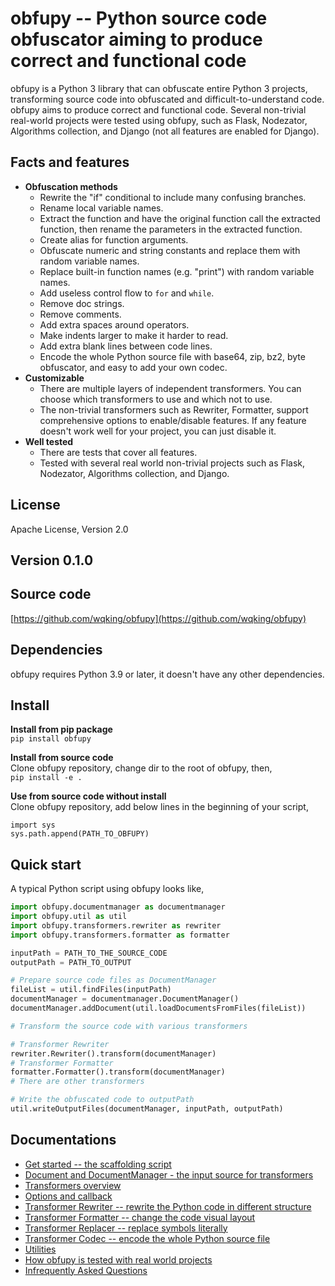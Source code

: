 # obfupy -- Python source code obfuscator aiming to produce correct and functional code

obfupy is a Python 3 library that can obfuscate entire Python 3 projects, transforming source code into obfuscated and difficult-to-understand code.
obfupy aims to produce correct and functional code. Several non-trivial real-world projects were tested using obfupy,
such as Flask, Nodezator, Algorithms collection, and Django (not all features are enabled for Django).

## Facts and features

- **Obfuscation methods**
  - Rewrite the "if" conditional to include many confusing branches.
  - Rename local variable names.
  - Extract the function and have the original function call the extracted function, then rename the parameters in the extracted function.
  - Create alias for function arguments.
  - Obfuscate numeric and string constants and replace them with random variable names.
  - Replace built-in function names (e.g. "print") with random variable names.
  - Add useless control flow to `for` and `while`.
  - Remove doc strings.
  - Remove comments.
  - Add extra spaces around operators.
  - Make indents larger to make it harder to read.
  - Add extra blank lines between code lines.
  - Encode the whole Python source file with base64, zip, bz2, byte obfuscator, and easy to add your own codec.
- **Customizable**
  - There are multiple layers of independent transformers. You can choose which transformers to use and which not to use.
  - The non-trivial transformers such as Rewriter, Formatter, support comprehensive options to enable/disable features. If any feature doesn't work well for your project, you can just disable it.
- **Well tested**
  - There are tests that cover all features.
  - Tested with several real world non-trivial projects such as Flask, Nodezator, Algorithms collection, and Django.

## License

Apache License, Version 2.0  

## Version 0.1.0

## Source code

[https://github.com/wqking/obfupy](https://github.com/wqking/obfupy)

## Dependencies

obfupy requires Python 3.9 or later, it doesn't have any other dependencies.

## Install

**Install from pip package**  
`pip install obfupy`

**Install from source code**  
Clone obfupy repository, change dir to the root of obfupy, then,  
`pip install -e .`

**Use from source code without install**  
Clone obfupy repository, add below lines in the beginning of your script,  
```
import sys
sys.path.append(PATH_TO_OBFUPY)
```

## Quick start

A typical Python script using obfupy looks like,   

```python
import obfupy.documentmanager as documentmanager
import obfupy.util as util
import obfupy.transformers.rewriter as rewriter
import obfupy.transformers.formatter as formatter

inputPath = PATH_TO_THE_SOURCE_CODE
outputPath = PATH_TO_OUTPUT

# Prepare source code files as DocumentManager
fileList = util.findFiles(inputPath)
documentManager = documentmanager.DocumentManager()
documentManager.addDocument(util.loadDocumentsFromFiles(fileList))

# Transform the source code with various transformers

# Transformer Rewriter
rewriter.Rewriter().transform(documentManager)
# Transformer Formatter
formatter.Formatter().transform(documentManager)
# There are other transformers

# Write the obfuscated code to outputPath
util.writeOutputFiles(documentManager, inputPath, outputPath)
```

## Documentations

* [Get started -- the scaffolding script](doc/scaffolding.md)
* [Document and DocumentManager - the input source for transformers](doc/documentmanager.md)
* [Transformers overview](doc/transformer_overview.md)
* [Options and callback](doc/options_and_callback.md)
* [Transformer Rewriter -- rewrite the Python code in different structure](doc/transformer_rewriter.md)
* [Transformer Formatter -- change the code visual layout](doc/transformer_formatter.md)
* [Transformer Replacer -- replace symbols literally](doc/transformer_replacer.md)
* [Transformer Codec -- encode the whole Python source file](doc/transformer_codec.md)
* [Utilities](doc/util.md)
* [How obfupy is tested with real world projects](doc/real_world_projects.md)
* [Infrequently Asked Questions](doc/faq.md)
